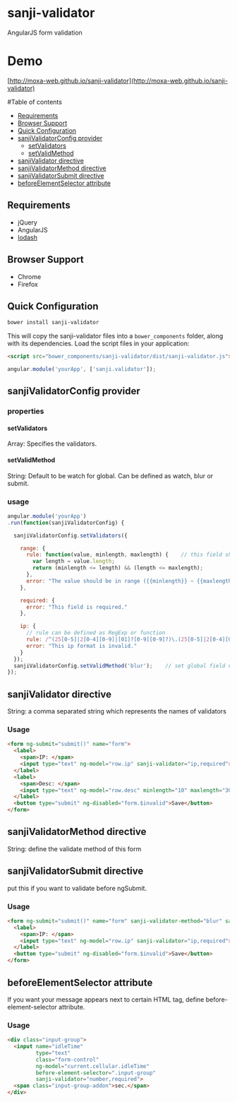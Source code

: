 # sanji-validator

AngularJS form validation

# Demo
[http://moxa-web.github.io/sanji-validator](http://moxa-web.github.io/sanji-validator)

#Table of contents

- [Requirements](#requirements)
- [Browser Support](#browser-support)
- [Quick Configuration](#quick-configuration)
- [sanjiValidatorConfig provider](#sanjivalidatorconfig-provider)
  - [setValidators](#setvalidators)
  - [setValidMethod](#setvalidmethod)
- [sanjiValidator directive](#sanjivalidator-directive)
- [sanjiValidatorMethod directive](#sanjivalidatormethod-directive)
- [sanjiValidatorSubmit directive](#sanjivalidatorsubmit-directive)
- [beforeElementSelector attribute](#beforeelementselector-attribute)


## Requirements

- jQuery
- AngularJS
- [lodash](https://github.com/lodash/lodash)


## Browser Support

* Chrome
* Firefox 

## Quick Configuration
```sh
bower install sanji-validator
```

This will copy the sanji-validator files into a `bower_components` folder, along with its dependencies. Load the script files in your application:

```html
<script src="bower_components/sanji-validator/dist/sanji-validator.js"></script>
```

```javascript
angular.module('yourApp', ['sanji.validator']);
```

## sanjiValidatorConfig provider

### properties

#### setValidators
Array: Specifies the validators.

#### setValidMethod
String: Default to be watch for global. Can be defined as watch, blur or submit.

### usage
```javascript
angular.module('yourApp')
.run(function(sanjiValidatorConfig) {

  sanjiValidatorConfig.setValidators({

    range: {
      rule: function(value, minlength, maxlength) {    // this field shoud have minlength and maxlength HTML attribute
        var length = value.length;
        return (minlength <= length) && (length <= maxlength);
      },
      error: "The value should be in range ({{minlength}} ~ {{maxlength}})"
    },

    required: {
      error: "This field is required."
    },

    ip: {
      // rule can be defined as RegExp or function
      rule: /^(25[0-5]|2[0-4][0-9]|[01]?[0-9][0-9]?)\.(25[0-5]|2[0-4][0-9]|[01]?[0-9][0-9]?)\.(25[0-5]|2[0-4][0-9]|[01]?[0-9][0-9]?)\.(25[0-5]|2[0-4][0-9]|[01]?[0-9][0-9]?)$/,
      error: "This ip format is invalid."
    }
  });
  sanjiValidatorConfig.setValidMethod('blur');    // set global field validate method
});
```


## sanjiValidator directive
String: a comma separated string which represents the names of validators

### Usage

```html
<form ng-submit="submit()" name="form">
  <label>
    <span>IP: </span>
    <input type="text" ng-model="row.ip" sanji-validator="ip,required">
  </label>
  <label>
    <span>Desc: </span>
    <input type="text" ng-model="row.desc" minlength="10" maxlength="30" sanji-validator="range,required">
  </label>
  <button type="submit" ng-disabled="form.$invalid">Save</button>
</form>
```
## sanjiValidatorMethod directive
String: define the validate method of this form

## sanjiValidatorSubmit directive
put this if you want to validate before ngSubmit.

### Usage
```html
<form ng-submit="submit()" name="form" sanji-validator-method="blur" sanji-validator-submit>
  <label>
    <span>IP: </span>
    <input type="text" ng-model="row.ip" sanji-validator="ip,required">
  </label>
  <button type="submit" ng-disabled="form.$invalid">Save</button>
</form>
```
## beforeElementSelector attribute
If you want your message appears next to certain HTML tag, define before-element-selector attribute.

### Usage
```html
<div class="input-group">
  <input name="idleTime" 
         type="text"
         class="form-control"
         ng-model="current.cellular.idleTime"
         before-element-selector=".input-group"
         sanji-validator="number,required">
  <span class="input-group-addon">sec.</span>
</div>
```
